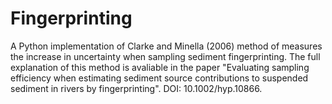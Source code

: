 # Fingerprinting
A Python implementation of Clarke and Minella (2006) method of measures the increase in uncertainty when sampling sediment fingerprinting. The full explanation of this method is avaliable in the paper "Evaluating sampling efficiency when estimating sediment source contributions to suspended sediment in rivers by fingerprinting". DOI: 10.1002/hyp.10866.

